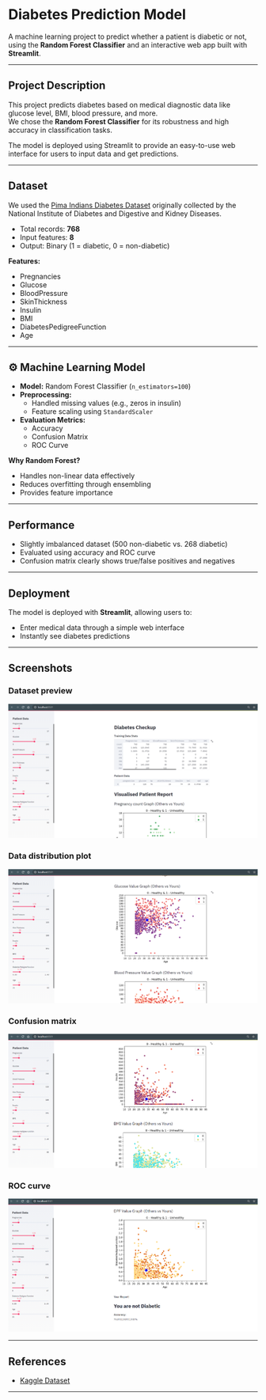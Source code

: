 # Diabetes Prediction Model

A machine learning project to predict whether a patient is diabetic or not, using the **Random Forest Classifier** and an interactive web app built with **Streamlit**.

---

## **Project Description**
This project predicts diabetes based on medical diagnostic data like glucose level, BMI, blood pressure, and more.  
We chose the **Random Forest Classifier** for its robustness and high accuracy in classification tasks.

The model is deployed using Streamlit to provide an easy-to-use web interface for users to input data and get predictions.

---

## **Dataset**
We used the [Pima Indians Diabetes Dataset](https://www.kaggle.com/datasets/uciml/pima-indians-diabetes-database) originally collected by the National Institute of Diabetes and Digestive and Kidney Diseases.

- Total records: **768**
- Input features: **8**
- Output: Binary (1 = diabetic, 0 = non-diabetic)

**Features:**
- Pregnancies
- Glucose
- BloodPressure
- SkinThickness
- Insulin
- BMI
- DiabetesPedigreeFunction
- Age

---

## ⚙ **Machine Learning Model**
- **Model:** Random Forest Classifier (`n_estimators=100`)
- **Preprocessing:**
  - Handled missing values (e.g., zeros in insulin)
  - Feature scaling using `StandardScaler`
- **Evaluation Metrics:**
  - Accuracy
  - Confusion Matrix
  - ROC Curve

**Why Random Forest?**
- Handles non-linear data effectively
- Reduces overfitting through ensembling
- Provides feature importance

---

## **Performance**
- Slightly imbalanced dataset (500 non-diabetic vs. 268 diabetic)
- Evaluated using accuracy and ROC curve
- Confusion matrix clearly shows true/false positives and negatives

---

## **Deployment**
The model is deployed with **Streamlit**, allowing users to:
- Enter medical data through a simple web interface
- Instantly see diabetes predictions

---

## **Screenshots**

### Dataset preview
![Dataset preview](images/1.PNG)

### Data distribution plot
![Data distribution plot](images/2.PNG)

### Confusion matrix
![Confusion matrix](images/3.PNG)

### ROC curve
![ROC curve](images/4.PNG)

---

## **References**
- [Kaggle Dataset](https://www.kaggle.com/datasets/uciml/pima-indians-diabetes-database)

---


